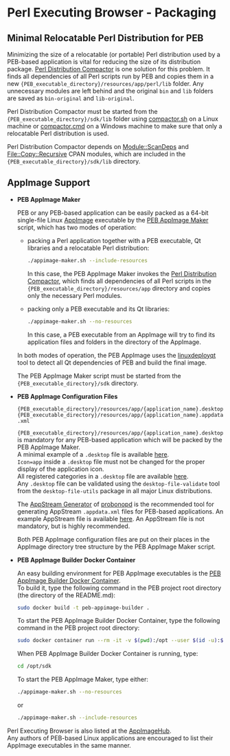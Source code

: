 # Perl Executing Browser - Packaging

## Minimal Relocatable Perl Distribution for PEB

Minimizing the size of a relocatable (or portable) Perl distribution used by a PEB-based application is vital for reducing the size of its distribution package. [Perl Distribution Compactor](https://github.com/ddmitov/perl-executing-browser/blob/master/sdk/compactor.pl) is one solution for this problem. It finds all dependencies of all Perl scripts run by PEB and copies them in a new ``{PEB_executable_directory}/resources/app/perl/lib`` folder. Any unnecessary modules are left behind and the original ``bin`` and ``lib`` folders are saved as ``bin-original`` and ``lib-original``.  

Perl Distribution Compactor must be started from the ``{PEB_executable_directory}/sdk/lib`` folder using [compactor.sh](https://github.com/ddmitov/perl-executing-browser/blob/master/sdk/compactor.sh) on a Linux machine or [compactor.cmd](https://github.com/ddmitov/perl-executing-browser/blob/master/sdk/compactor.cmd) on a Windows machine to make sure that only a relocatable Perl distribution is used.  

Perl Distribution Compactor depends on [Module::ScanDeps](https://metacpan.org/pod/Module::ScanDeps) and [File::Copy::Recursive](https://metacpan.org/pod/File::Copy::Recursive) CPAN modules, which are included in the ``{PEB_executable_directory}/sdk/lib`` directory.

## AppImage Support

* **PEB AppImage Maker**

  PEB or any PEB-based application can be easily packed as a 64-bit single-file Linux [AppImage](https://appimage.org/) executable by the [PEB AppImage Maker](https://github.com/ddmitov/perl-executing-browser/blob/master/sdk/appimage-maker.sh) script, which has two modes of operation:  

  * packing a Perl application together with a PEB executable, Qt libraries and a relocatable Perl distribution:  

    ```bash
    ./appimage-maker.sh --include-resources
    ```

    In this case, the PEB AppImage Maker invokes the [Perl Distribution Compactor](https://github.com/ddmitov/perl-executing-browser/blob/master/sdk/compactor.pl), which finds all dependencies of all Perl scripts in the ``{PEB_executable_directory}/resources/app`` directory and copies only the necessary Perl modules.

  * packing only a PEB executable and its Qt libraries:  

    ```bash
    ./appimage-maker.sh --no-resources
    ```

    In this case, a PEB executable from an AppImage will try to find its application files and folders in the directory of the AppImage.  

  In both modes of operation, the PEB AppImage uses the [linuxdeployqt](https://github.com/probonopd/linuxdeployqt/releases/) tool to detect all Qt dependencies of PEB and build the final image.  

  The PEB AppImage Maker script must be started from the ``{PEB_executable_directory}/sdk`` directory.  

* **PEB AppImage Configuration Files**

  ``{PEB_executable_directory}/resources/app/{application_name}.desktop``  
  ``{PEB_executable_directory}/resources/app/{application_name}.appdata.xml``  

  ``{PEB_executable_directory}/resources/app/{application_name}.desktop``  
  is mandatory for any PEB-based application which will be packed by the PEB AppImage Maker.  
  A minimal example of а ``.desktop`` file is available [here](https://github.com/ddmitov/perl-executing-browser/blob/master/resources/app/peb-demo.desktop).  
  ``Icon=app`` inside a ``.desktop`` file must not be changed for the proper display of the application icon.  
  All registered categories in a ``.desktop`` file are available [here](https://standards.freedesktop.org/menu-spec/latest/apa.html).  
  Any ``.desktop`` file can be validated using the ``desktop-file-validate`` tool from the  ``desktop-file-utils`` package in all major Linux distributions.  

  The [AppStream Generator](http://output.jsbin.com/qoqukof) of [probonopd](https://github.com/probonopd) is the recommended tool for generating AppStream ``.appdata.xml`` files for PEB-based applications. An example AppStream file is available [here](https://github.com/ddmitov/perl-executing-browser/blob/master/resources/app/peb-demo.appdata.xml). An AppStream file is not mandatory, but is highly recommended.  

  Both PEB AppImage configuration files are put on their places in the AppImage directory tree structure by the PEB AppImage Maker script.  

* **PEB AppImage Builder Docker Container**

  An easy building environment for PEB AppImage executables is the [PEB AppImage Builder Docker Container](https://github.com/ddmitov/perl-executing-browser/blob/master/sdk/Dockerfile).  
  To build it, type the following command in the PEB project root directory (the directory of the README.md):  

  ```bash
  sudo docker build -t peb-appimage-builder .
  ```

  To start the PEB AppImage Builder Docker Container, type the following command in the PEB project root directory:  

  ```bash
  sudo docker container run --rm -it -v $(pwd):/opt --user $(id -u):$(id -g) peb-appimage-builder
  ```

  When PEB AppImage Builder Docker Container is running, type:

  ```bash
  cd /opt/sdk
  ```

  To start the PEB AppImage Maker, type either:

  ```bash
  ./appimage-maker.sh --no-resources
  ```

  or

  ```bash
  ./appimage-maker.sh --include-resources
  ```

Perl Executing Browser is also listed at the [AppImageHub](https://appimage.github.io/perl-executing-browser/).  
Any authors of PEB-based Linux applications are encouraged to list their AppImage executables in the same manner.

